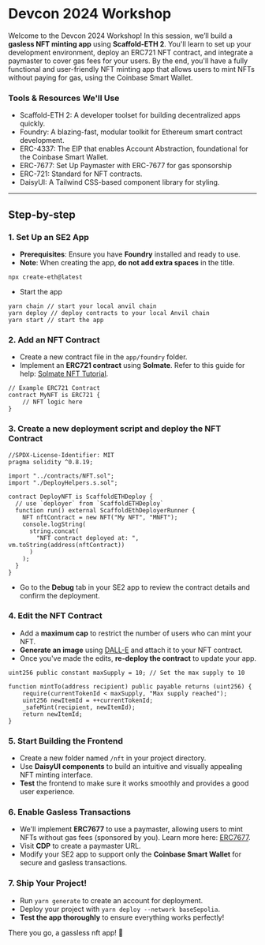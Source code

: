 # Devcon 2024 Workshop

Welcome to the Devcon 2024 Workshop! In this session, we’ll build a **gasless NFT minting app** using **Scaffold-ETH 2**. You'll learn to set up your development environment, deploy an ERC721 NFT contract, and integrate a paymaster to cover gas fees for your users. By the end, you'll have a fully functional and user-friendly NFT minting app that allows users to mint NFTs without paying for gas, using the Coinbase Smart Wallet.

### Tools & Resources We'll Use

- Scaffold-ETH 2: A developer toolset for building decentralized apps quickly.
- Foundry: A blazing-fast, modular toolkit for Ethereum smart contract development.
- ERC-4337: The EIP that enables Account Abstraction, foundational for the Coinbase Smart Wallet.
- ERC-7677: Set Up Paymaster with ERC-7677 for gas sponsorship
- ERC-721: Standard for NFT contracts.
- DaisyUI: A Tailwind CSS-based component library for styling.

---

## Step-by-step

### 1. Set Up an SE2 App

- **Prerequisites**: Ensure you have **Foundry** installed and ready to use.
- **Note**: When creating the app, **do not add extra spaces** in the title.

```
npx create-eth@latest
```

- Start the app

```
yarn chain // start your local anvil chain
yarn deploy // deploy contracts to your local Anvil chain
yarn start // start the app
```

### 2. Add an NFT Contract

- Create a new contract file in the `app/foundry` folder.
- Implement an **ERC721 contract** using **Solmate**. Refer to this guide for help: [Solmate NFT Tutorial](https://book.getfoundry.sh/tutorials/solmate-nft).

```
// Example ERC721 Contract
contract MyNFT is ERC721 {
    // NFT logic here
}
```

### 3. Create a new deployment script and deploy the NFT Contract

```
//SPDX-License-Identifier: MIT
pragma solidity ^0.8.19;

import "../contracts/NFT.sol";
import "./DeployHelpers.s.sol";

contract DeployNFT is ScaffoldETHDeploy {
  // use `deployer` from `ScaffoldETHDeploy`
  function run() external ScaffoldEthDeployerRunner {
    NFT nftContract = new NFT("My NFT", "MNFT");
    console.logString(
      string.concat(
        "NFT contract deployed at: ", vm.toString(address(nftContract))
      )
    );
  }
}
```

- Go to the **Debug** tab in your SE2 app to review the contract details and confirm the deployment.

### 4. Edit the NFT Contract

- Add a **maximum cap** to restrict the number of users who can mint your NFT.
- **Generate an image** using [DALL-E](https://openai.com/dall-e/) and attach it to your NFT contract.
- Once you've made the edits, **re-deploy the contract** to update your app.

```
uint256 public constant maxSupply = 10; // Set the max supply to 10

function mintTo(address recipient) public payable returns (uint256) {
    require(currentTokenId < maxSupply, "Max supply reached");
    uint256 newItemId = ++currentTokenId;
    _safeMint(recipient, newItemId);
    return newItemId;
}
```

### 5. Start Building the Frontend

- Create a new folder named `/nft` in your project directory.
- Use **DaisyUI components** to build an intuitive and visually appealing NFT minting interface.
- **Test** the frontend to make sure it works smoothly and provides a good user experience.

### 6. Enable Gasless Transactions

- We'll implement **ERC7677** to use a paymaster, allowing users to mint NFTs without gas fees (sponsored by you). Learn more here: [ERC7677](https://www.erc7677.xyz/).
- Visit **CDP** to create a paymaster URL.
- Modify your SE2 app to support only the **Coinbase Smart Wallet** for secure and gasless transactions.

### 7. Ship Your Project!

- Run `yarn generate` to create an account for deployment.
- Deploy your project with `yarn deploy --network baseSepolia`.
- **Test the app thoroughly** to ensure everything works perfectly!

There you go, a gassless nft app! 🚀
